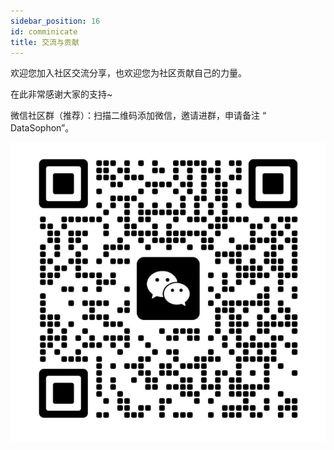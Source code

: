 ```yaml
---
sidebar_position: 16
id: comminicate
title: 交流与贡献
---
```


欢迎您加入社区交流分享，也欢迎您为社区贡献自己的力量。

在此非常感谢大家的支持~

微信社区群（推荐）：扫描二维码添加微信，邀请进群，申请备注 “ DataSophon”。

![weixin](./weixin.png)
